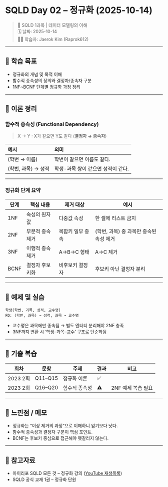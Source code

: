 # SQLD Day 02 – 정규화 (2025-10-14)
> 📘 SQLD 1과목 | 데이터 모델링의 이해  
> 🗓 날짜: 2025-10-14  
> 🧑‍💻 학습자: Jaerok Kim (Raprok612)

---

## 🎯 학습 목표
- 정규화의 개념 및 목적 이해  
- 함수적 종속성의 정의와 결정자/종속자 구분  
- 1NF~BCNF 단계별 정규화 과정 정리  

---

## 🧠 이론 정리
### 함수적 종속성 (Functional Dependency)
> X → Y : X가 같으면 Y도 같다 (**결정자 → 종속자**)  

예시 | 의미  
:--|:--  
(학번 → 이름) | 학번이 같으면 이름도 같다.  
(학번, 과목) → 성적 | 학생-과목 쌍이 같으면 성적이 같다.

---

### 정규화 단계 요약
| 단계 | 핵심 내용 | 제거 대상 | 예시 |
|------|------------|------------|------|
| 1NF | 속성의 원자값 | 다중값 속성 | 한 셀에 리스트 금지 |
| 2NF | 부분적 종속 제거 | 복합키 일부 종속 | (학번, 과목) 중 과목만 종속된 속성 제거 |
| 3NF | 이행적 종속 제거 | A→B→C 형태 | A→C 제거 |
| BCNF | 결정자 후보키화 | 비후보키 결정자 | 후보키 아닌 결정자 분리 |

---

## 🧮 예제 및 실습
```
학생(학번, 과목, 성적, 교수명)
FD: (학번, 과목) → 성적, 과목 → 교수명
```
- 교수명은 과목에만 종속됨 → 별도 엔터티 분리해야 2NF 충족  
- 3NF까지 변환 시 ‘학생–과목–교수’ 구조로 단순화됨  

---

## 🧾 기출 복습
| 회차 | 문항 | 주제 | 결과 | 비고 |
|------|------|------|------|------|
| 2023 2회 | Q11–Q15 | 정규화 이론 | ✅ | |
| 2023 2회 | Q16–Q20 | 함수적 종속성 | ⚠ | 2NF 예제 복습 필요 |

---

## 💬 느낀점 / 메모
- 정규화는 “이상 제거의 과정”으로 이해하니 암기보다 낫다.  
- 함수적 종속성과 결정자 구분이 핵심 포인트.  
- BCNF는 후보키 중심으로 접근해야 헷갈리지 않는다.

---

## 🔗 참고자료
- 아이리포 SQLD 모든 것 – 정규화 강의 ([YouTube 재생목록](https://www.youtube.com/watch?v=TN4ysS7dyEk&list=PLDI0745yTBjXFuIFYqq3vzcQYuVyajFpC))
- SQLD 공식 교재 1권 – 정규화 단원
